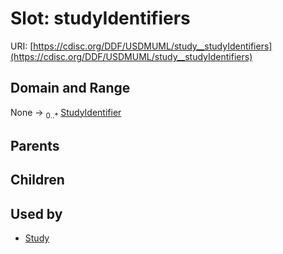 
# Slot: studyIdentifiers




URI: [https://cdisc.org/DDF/USDMUML/study__studyIdentifiers](https://cdisc.org/DDF/USDMUML/study__studyIdentifiers)


## Domain and Range

None &#8594;  <sub>0..\*</sub> [StudyIdentifier](StudyIdentifier.md)

## Parents


## Children


## Used by

 * [Study](Study.md)
